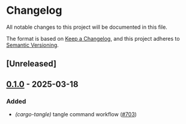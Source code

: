 # Changelog

All notable changes to this project will be documented in this file.

The format is based on [Keep a Changelog](https://keepachangelog.com/en/1.0.0/),
and this project adheres to [Semantic Versioning](https://semver.org/spec/v2.0.0.html).

## [Unreleased]

## [0.1.0](https://github.com/tangle-network/blueprint/releases/tag/gadget-chain-setup-tangle-v0.1.0) - 2025-03-18

### Added

- *(cargo-tangle)* tangle command workflow  ([#703](https://github.com/tangle-network/blueprint/pull/703))
